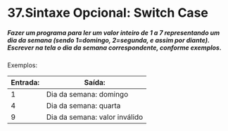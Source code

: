 # 37.Sintaxe Opcional: Switch Case
##### Fazer um programa para ler um valor inteiro de 1 a 7 representando um dia da semana (sendo 1=domingo, 2=segunda, e assim por diante). Escrever na tela o dia da semana correspondente, conforme exemplos.

Exemplos:

| Entrada:  | Saída:                        |
|-----------|-------------------------------|
| 1         | Dia da semana: domingo        |
| 4         | Dia da semana: quarta         |
| 9         | Dia da semana: valor inválido |